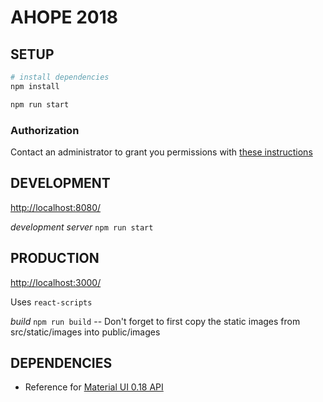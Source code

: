 # AHOPE 2018


## SETUP

```bash
# install dependencies
npm install

npm run start
```

### Authorization

Contact an administrator to grant you permissions with [these instructions](https://github.com/evandana/keep-ahope/wiki/Authorizing-a-User)


## DEVELOPMENT

[http://localhost:8080/](http://localhost:8080/)

*development server* `npm run start`


## PRODUCTION

[http://localhost:3000/](http://localhost:3000/)

Uses `react-scripts`

*build*  `npm run build` -- Don't forget to first copy the static images from src/static/images into public/images


## DEPENDENCIES

- Reference for [Material UI 0.18 API](https://v0.material-ui.com/#/components)